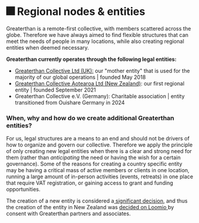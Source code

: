 # 🎆 Regional nodes & entities

Greaterthan is a remote-first collective, with members scattered across the globe. Therefore we have always aimed to find flexible structures that can meet the needs of people in many locations, while also creating regional entities when deemed necessary. &#x20;

**Greaterthan currently operates through the following legal entities:**&#x20;

* [Greaterthan Collective Ltd (UK):](https://find-and-update.company-information.service.gov.uk/company/11387616) our "mother entity" that is used for the majority of our global operations | founded May 2018
* [Greaterthan Collective Aotearoa Ltd (New Zealand)](https://newzealand-company.com/co/greaterthan-collective-aotearoa-limited): our first regional entity | founded September 2021
* Greaterthan Collective e.V. (Germany): Charitable association | entity  transitioned from Ouishare Germany in 2024

### When, why and how do we create additional Greaterthan entities?&#x20;

For us, legal structures are a means to an end and should not be drivers of how to organize and govern our collective. Therefore we apply the principle of only creating new legal entities when there is a clear and strong need for them (rather than _anticipating_ the need or having the wish for a certain governance). Some of the reasons for creating a country specific entity may be having a critical mass of active members or clients in one location, running a large amount of in-person activities (events, retreats) in one place that require VAT registration, or gaining access to grant and funding opportunities. &#x20;

The creation of a new entity is considered a[ significant decision](../../agreements/decision-making-agreement.md#decision-protocols-advice-process-and-consent), and thus the creation of the entity in New Zealand was [decided on Loomio ](https://www.loomio.com/d/fl1tuVMZ/what-is-greaterthan-new-zealand-help-us-figure-it-out-/14)by consent with Greaterthan partners and associates.&#x20;
